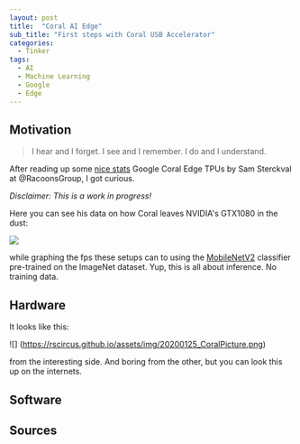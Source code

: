 ```yaml
---
layout: post
title:  "Coral AI Edge"
sub_title: "First steps with Coral USB Accelerator"
categories:
  - Tinker
tags:
  - AI
  - Machine Learning
  - Google
  - Edge
---
```


## Motivation

> I hear and I forget. I see and I remember. I do and I understand.

After reading up some [nice stats](https://blog.raccoons.be/coral-tpu-jetson-nano-performance) Google Coral Edge TPUs by Sam Sterckval at @RacoonsGroup, I got curious.

_Disclaimer: This is a work in progress!_

Here you can see his data on how Coral leaves NVIDIA's GTX1080 in the dust:

![](https://rscircus.github.io/assets/img/20200125_CoralBeatsGTX1080.png)

while graphing the fps these setups can to using the [MobileNetV2](https://arxiv.org/abs/1801.04381) classifier pre-trained on the ImageNet dataset. Yup, this is all about inference. No training data.

## Hardware

It looks like this:

![] (https://rscircus.github.io/assets/img/20200125_CoralPicture.png)

from the interesting side. And boring from the other, but you can look this up on the internets.

## Software


## Sources

